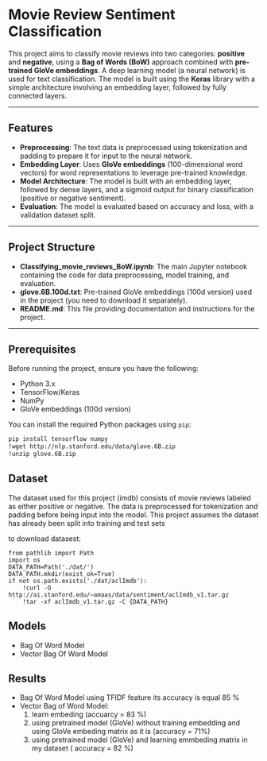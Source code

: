 # Movie Review Sentiment Classification 

This project aims to classify movie reviews into two categories: **positive** and **negative**, using a **Bag of Words (BoW)** approach combined with **pre-trained GloVe embeddings**. A deep learning model (a neural network) is used for text classification. The model is built using the **Keras** library with a simple architecture involving an embedding layer, followed by fully connected layers.

---

## Features

- **Preprocessing**: The text data is preprocessed using tokenization and padding to prepare it for input to the neural network.
- **Embedding Layer**: Uses **GloVe embeddings** (100-dimensional word vectors) for word representations to leverage pre-trained knowledge.
- **Model Architecture**: The model is built with an embedding layer, followed by dense layers, and a sigmoid output for binary classification (positive or negative sentiment).
- **Evaluation**: The model is evaluated based on accuracy and loss, with a validation dataset split.

---

## Project Structure

- **Classifying_movie_reviews_BoW.ipynb**: The main Jupyter notebook containing the code for data preprocessing, model training, and evaluation.
- **glove.6B.100d.txt**: Pre-trained GloVe embeddings (100d version) used in the project (you need to download it separately).
- **README.md**: This file providing documentation and instructions for the project.

---

## Prerequisites

Before running the project, ensure you have the following:

- Python 3.x
- TensorFlow/Keras
- NumPy
- GloVe embeddings (100d version)

You can install the required Python packages using `pip`:

```bash
pip install tensorflow numpy
!wget http://nlp.stanford.edu/data/glove.6B.zip
!unzip glove.6B.zip
```

## Dataset
The dataset used for this project (imdb) consists of movie reviews labeled as either positive or negative.
The data is preprocessed for tokenization and padding before being input into the model. 
This project assumes the dataset has already been split into training and test sets

to download datasest: 
```
from pathlib import Path
import os
DATA_PATH=Path('./dat/')
DATA_PATH.mkdir(exist_ok=True)
if not os.path.exists('./dat/aclImdb'):
    !curl -O http://ai.stanford.edu/~amaas/data/sentiment/aclImdb_v1.tar.gz
    !tar -xf aclImdb_v1.tar.gz -C {DATA_PATH}
```

## Models 
- Bag Of Word Model
- Vector Bag Of Word Model

## Results 
- Bag Of Word Model using TFIDF feature its accuracy is equal 85 %
- Vector Bag of Word Model: 
  1. learn embeding  (accuarcy = 83 %)
  2. using pretrained model (GloVe) without training embedding and using GloVe embeding matrix as it is  (accuracy = 71%)
  3. using pretrained model (GloVe) and learning emmbeding matrix in my dataset ( accuracy = 82 %)


